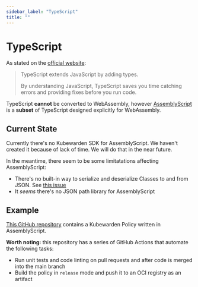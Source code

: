 ```yaml
---
sidebar_label: "TypeScript"
title: ""
---
```


# TypeScript

As stated on the [official website](https://www.typescriptlang.org/):

> TypeScript extends JavaScript by adding types.
>
> By understanding JavaScript, TypeScript saves you time catching errors and
> providing fixes before you run code.

TypeScript **cannot** be converted to WebAssembly, however
[AssemblyScript](https://www.assemblyscript.org/) is a **subset** of TypeScript
designed explicitly for WebAssembly.

## Current State

Currently there's no Kubewarden SDK for AssemblyScript. We haven't created it
because of lack of time. We will do that in the near future.

In the meantime, there seem to be some limitatations affecting AssemblyScript:

* There's no built-in way to serialize and deserialize Classes to
  and from JSON. See [this issue](https://github.com/AssemblyScript/assemblyscript/issues/292)
* It *seems* there's no JSON path library for AssemblyScript

## Example

[This GitHub repository](https://github.com/kubewarden/pod-privileged-policy)
contains a Kubewarden Policy written in AssemblyScript.

**Worth noting:** this repository has a series of GitHub Actions that automate
the following tasks:

  * Run unit tests and code linting on pull requests and after code is merged
    into the main branch
  * Build the policy in `release` mode and push it to an OCI registry as an
    artifact
